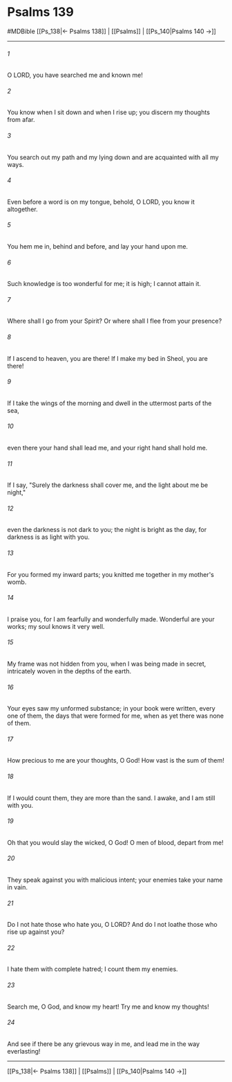 # Psalms 139
#MDBible
[[Ps_138|← Psalms 138]] | [[Psalms]] | [[Ps_140|Psalms 140 →]]

***

###### 1 
O LORD, you have searched me and known me! 

###### 2 
You know when I sit down and when I rise up; you discern my thoughts from afar. 

###### 3 
You search out my path and my lying down and are acquainted with all my ways. 

###### 4 
Even before a word is on my tongue, behold, O LORD, you know it altogether. 

###### 5 
You hem me in, behind and before, and lay your hand upon me. 

###### 6 
Such knowledge is too wonderful for me; it is high; I cannot attain it. 

###### 7 
Where shall I go from your Spirit? Or where shall I flee from your presence? 

###### 8 
If I ascend to heaven, you are there! If I make my bed in Sheol, you are there! 

###### 9 
If I take the wings of the morning and dwell in the uttermost parts of the sea, 

###### 10 
even there your hand shall lead me, and your right hand shall hold me. 

###### 11 
If I say, "Surely the darkness shall cover me, and the light about me be night," 

###### 12 
even the darkness is not dark to you; the night is bright as the day, for darkness is as light with you. 

###### 13 
For you formed my inward parts; you knitted me together in my mother's womb. 

###### 14 
I praise you, for I am fearfully and wonderfully made. Wonderful are your works; my soul knows it very well. 

###### 15 
My frame was not hidden from you, when I was being made in secret, intricately woven in the depths of the earth. 

###### 16 
Your eyes saw my unformed substance; in your book were written, every one of them, the days that were formed for me, when as yet there was none of them. 

###### 17 
How precious to me are your thoughts, O God! How vast is the sum of them! 

###### 18 
If I would count them, they are more than the sand. I awake, and I am still with you. 

###### 19 
Oh that you would slay the wicked, O God! O men of blood, depart from me! 

###### 20 
They speak against you with malicious intent; your enemies take your name in vain. 

###### 21 
Do I not hate those who hate you, O LORD? And do I not loathe those who rise up against you? 

###### 22 
I hate them with complete hatred; I count them my enemies. 

###### 23 
Search me, O God, and know my heart! Try me and know my thoughts! 

###### 24 
And see if there be any grievous way in me, and lead me in the way everlasting! 

***

[[Ps_138|← Psalms 138]] | [[Psalms]] | [[Ps_140|Psalms 140 →]]
